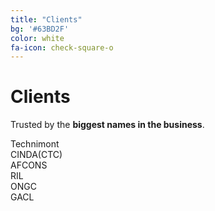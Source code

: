 ```yaml
---
title: "Clients"
bg: '#63BD2F'
color: white
fa-icon: check-square-o
---
```


# Clients

Trusted by the **biggest names in the business**.

<div class="circle">Technimont</div>
<div class="circle">CINDA(CTC)</div>
<div class="circle">AFCONS</div>
<div class="circle">RIL</div>
<div class="circle">ONGC</div>
<div class="circle">GACL</div>


